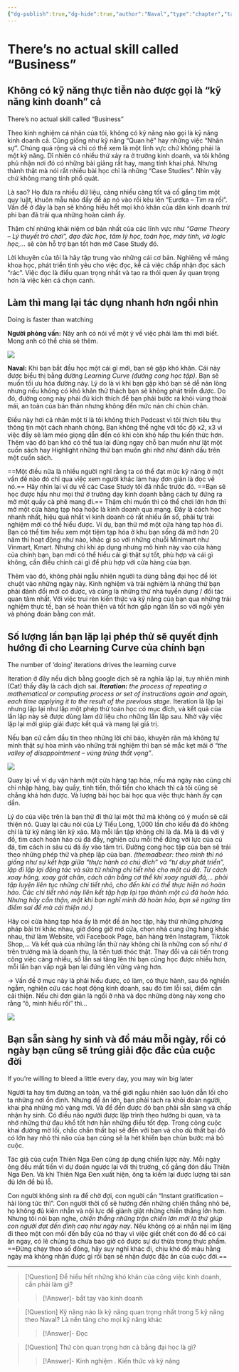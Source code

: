 ```yaml
---
{"dg-publish":true,"dg-hide":true,"author":"Naval","type":"chapter","tags":["rich","Naval"],"title":"18. Không có kỹ năng thực tiễn nào được gọi là “kỹ năng kinh doanh” cả","permalink":"/2-reading/books-mad-bear/lam-giau-khong-can-may-man-naval/18-khong-co-ky-nang-thuc-tien-nao-duoc-goi-la-ky-nang-kinh-doanh-ca/","hide":true,"dgPassFrontmatter":true}
---
```


# There’s no actual skill called “Business”

## Không có kỹ năng thực tiễn nào được gọi là “kỹ năng kinh doanh” cả
There’s no actual skill called “Business”  

Theo kinh nghiệm cá nhân của tôi, không có kỹ năng nào gọi là kỹ năng kinh doanh cả. Cũng giống như kỹ năng “Quan hệ” hay những việc “Nhân sự”. Chúng quá rộng và chỉ có thể xem là một lĩnh vực chứ không phải là một kỹ năng. Dĩ nhiên có nhiều thứ xảy ra ở trường kinh doanh, và tôi không phủ nhận nơi đó có những bài giảng rất hay, mang tính khai phá. Nhưng thành thật mà nói rất nhiều bài học chỉ là những “Case Studies”. Nhìn vậy chứ không mang tính phổ quát.

Là sao? Họ đưa ra nhiều dữ liệu, càng nhiều càng tốt và cố gắng tìm một quy luật, khuôn mẫu nào đấy để áp nó vào rồi kêu lên “Eurơka – Tìm ra rồi”. Vấn đề ở đây là bạn sẽ không hiểu hết mọi khó khăn của dân kinh doanh trừ phi bạn đã trải qua những hoàn cảnh ấy.

Thậm chí những khái niệm cơ bản nhất của các lĩnh vực như *“Game Theory – Lý thuyết trò chơi”, đạo đức học, tâm lý học, toán học, máy tính, và logic học,…* sẽ còn hỗ trợ bạn tốt hơn mớ Case Study đó.

Lời khuyên của tôi là hãy tập trung vào những cái cơ bản. Nghiêng về mảng khoa học, phát triển tình yêu cho việc đọc, kể cả việc chấp nhận đọc sách “rác”. Việc đọc là điều quan trọng nhất và tạo ra thói quen ấy quan trọng hơn là việc kén cá chọn canh.

## Làm thì mang lại tác dụng nhanh hơn ngồi nhìn
Doing is faster than watching

**Người phỏng vấn:** Nãy anh có nói về một ý về việc phải làm thì mới biết. Mong anh có thể chia sẻ thêm.

![](https://i.imgur.com/JFI7lED.png)

**Naval:** Khi bạn bắt đầu học một cái gì mới, bạn sẽ gặp khó khăn. Cái này được biểu thị bằng đường *Learning Curve (đường cong học tập)*. Bạn sẽ muốn tối ưu hóa đường này. Lý do là vì khi bạn gặp khó bạn sẽ dễ nản lòng nhưng nếu không có khó khăn thử thách bạn sẽ không phát triển được. Do đó, đường cong này phải đủ kích thích để bạn phải bước ra khỏi vùng thoải mái, an toàn của bản thân nhưng không đến mức nản chí chùn chân.

Điều này hơi cá nhân một tí là tôi không thích Podcast vì tôi thích tiêu thụ thông tin một cách nhanh chóng. Bạn không thể nghe với tốc độ x2, x3 vì việc đấy sẽ làm méo giọng dẫn đến có khi còn khó hấp thu kiến thức hơn. Thêm vào đó bạn khó có thể tua lại đúng ngay chỗ bạn muốn như lật một cuốn sách hay Highlight những thứ bạn muốn ghi nhớ như đánh dấu trên một cuốn sách.

==Một điều nữa là nhiều người nghĩ rằng ta có thể đạt mức kỹ năng ở một vấn đề nào đó chỉ qua việc xem người khác làm hay đơn giản là đọc về nó.== Hãy nhìn lại ví dụ về các Case Study tôi đã nhắc trước đó. ==Bạn sẽ học được hầu như mọi thứ ở trường dạy kinh doanh bằng cách tự đứng ra mở một quầy cà phê mang đi.== Thậm chí muốn thì có thể chơi lớn hơn thì mở một cửa hàng tạp hóa hoặc là kinh doanh qua mạng. Đây là cách học nhanh nhất, hiệu quả nhất vì kinh doanh có rất nhiều ẩn số, phải tự trải nghiệm mới có thể hiểu được. Ví dụ, bạn thử mở một cửa hàng tạp hóa đi. Bạn có thể tìm hiểu xem một tiệm tạp hóa ở khu bạn sống đã mở hơn 20 năm thì hoạt động như nào, khác gì so với những chuỗi Minimart như Vinmart, Kmart. Nhưng chỉ khi áp dụng nhưng mô hình này vào cửa hàng của chính bạn, bạn mới có thể hiểu cái gì thật sự tốt, phù hợp và cái gì không, cần điều chỉnh cái gì để phù hợp với cửa hàng của bạn. <!--SR:!2023-08-28,3,250!2023-08-29,3,250-->

Thêm vào đó, không phải ngẫu nhiên người ta dùng bằng đại học để lót chuột vào những ngày này. Kinh nghiệm và trải nghiệm là những thứ bạn phải đánh đổi mới có được, và cũng là những thứ nhà tuyển dụng / đối tác quan tâm nhất. Với việc trui rèn kiến thức và kỹ năng của bạn qua những trải nghiệm thực tế, bạn sẽ hoàn thiện và tốt hơn gấp ngàn lần so với ngồi yên và phỏng đoán bằng con mắt.

## Số lượng lần bạn lặp lại phép thử sẽ quyết định hướng đi cho Learning Curve của chính bạn
The number of ‘doing’ iterations drives the learning curve  

Iteration ở đây nếu dịch bằng google dịch sẽ ra nghĩa lặp lại, tuy nhiên mình (Cat) thấy đây là cách dịch sai. ***Iteration:** the process of repeating a mathematical or computing process or set of instructions again and again, each time applying it to the result of the previous stage*. Iteration là lặp lại nhưng lặp lại như lặp một phép thử toán học có mục đích, và kết quả của lần lặp này sẽ được dùng làm dữ liệu cho những lần lặp sau. Nhờ vậy việc lặp lại mới giúp giải được kết quả và mang lại giá trị.

Nếu bạn cứ cắm đầu tin theo những lời chỉ bảo, khuyên răn mà không tự mình thật sự hòa mình vào những trải nghiệm thì bạn sẽ mắc kẹt mãi ở *“the valley of disappointment – vùng trũng thất vọng”*. 

![](https://i.imgur.com/2oYU9ED.png)

Quay lại về ví dụ vận hành một cửa hàng tạp hóa, nếu mà ngày nào cũng chỉ chỉ nhập hàng, bày quầy, tính tiền, thối tiền cho khách thì cả tôi cũng sẽ chẳng khá hơn được. Và lượng bài học bài học qua việc thực hành ấy cạn dần.

Lý do của việc trên là bạn thử đi thử lại một thứ mà không có ý muốn sẽ cải thiện nó. Quay lại câu nói của Lý Tiểu Long, 1,000 lần cho kiểu đá đó không chỉ là từ kỹ năng lên kỹ xảo. Mà mỗi lần tập không chỉ là đá. Mà là đá với ý đồ, tìm cách hoàn hảo cú đá đấy, nghiên cứu mỗi thế đứng với lực của cú đá, tìm cách in sâu cú đá ấy vào tâm trí. Đường cong học tập của bạn sẽ trải theo những phép thử và phép lặp của bạn. *(themadbear: theo mình thì nó giống như sự kết hợp giữa “thực hành có chủ đích” và “tư duy phát triển”, lặp đi lặp lại động tác và sữa từ những chi tiết nhỏ cho một cú đá. Từ cách xoay hông, xoay gót chân, cách cân bằng cơ thể khi xoay người đá,… phải tập luyện liên tục những chi tiết nhỏ, cho đến khi có thể thực hiện nó hoàn hảo. Các chi tiết nhỏ này liên kết tập hợp lại tạo thành một cú đá hoàn hảo. Nhưng hãy cẩn thận, một khi bạn nghĩ mình đã hoàn hảo, bạn sẽ ngừng tìm điểm sai để mà cải thiện nó.)*

Hãy coi cửa hàng tạp hóa ấy là một đề án học tập, hãy thử những phương pháp bài trí khác nhau, giờ đóng giờ mở cửa, chọn nhà cung ứng hàng khác nhau, thử làm Website, với Facebook Page, bán hàng trên Instagram, Tiktok Shop,… Và kết quả của những lần thử này không chỉ là những con số như ở trên trường mà là doanh thu, là tiền tươi thóc thật. Thay đổi và cải tiến trong công việc càng nhiều, số lần sai tăng lên thì bạn cũng học được nhiều hơn, mỗi lần bạn vấp ngã bạn lại đứng lên vững vàng hơn.

→ Vấn đề ở mục này là phải hiểu được, có làm, có thực hành, sau đó nghiền ngẫm, nghiên cứu các hoạt động kinh doanh, sau đó tìm lỗi sai, điểm cần cải thiện. Nếu chỉ đơn giản là ngồi ở nhà và đọc những dòng này xong cho rằng “ô, mình hiểu rồi” thì…

![](https://i.imgur.com/McD714J.gif)


## Bạn sẵn sàng hy sinh và đổ máu mỗi ngày, rồi có ngày bạn cũng sẽ trúng giải độc đắc của cuộc đời
If you’re willing to bleed a little every day, you may win big later  

Người ta hay tìm đường an toàn, và thế giới ngẫu nhiên sao luôn dẫn lối cho ta những nơi ổn định. Nhưng để ăn lớn, bạn phải tách ra khỏi đoàn người, khai phá những mỏ vàng mới. Và để đến được đó bạn phải sẵn sàng và chấp nhận hy sinh. Có điều não người được lập trình theo hướng bi quan, và ta nhớ những thứ đau khổ tốt hơn hẳn những điều tốt đẹp. Trong công cuộc khai đường mở lối, chắc chắn thất bại sẽ đến với bạn và cho dù thất bại đó có lớn hay nhỏ thì não của bạn cũng sẽ la hét khiến bạn chùn bước mà bỏ cuộc.

Tác giả của cuốn Thiên Nga Đen cũng áp dụng chiến lược này. Mỗi ngày ông đều mất tiền vì dự đoán ngược lại với thị trường, cố gắng đón đầu Thiên Nga Đen. Và khi Thiên Nga Đen xuất hiện, ông ta kiếm lại được lượng tài sản đủ lớn để bù lỗ.

Con người không sinh ra để chờ đợi, con người cần “Instant gratification – hài lòng tức thì”. Con người thời cổ sẽ hướng đến những chiến thắng nhỏ bé, họ không đủ kiên nhẫn và nội lực để giành giật những chiến thắng lớn hơn. Nhưng tôi nói bạn nghe, *chiến thắng những trận chiến lớn mới là thứ giúp con người đạt đến đỉnh cao như ngày nay*. Nếu không có ai nhẫn nại im lặng đi theo một con mồi đến bầy của nó thay vì việc giết chết con đó để có cái ăn ngay, có lẽ chúng ta chưa bao giờ có được sự dư thừa trong thực phẩm. ==Đừng chạy theo số đông, hãy suy nghĩ khác đi, chịu khó đổ máu hằng ngày mà không nhận được gì rồi bạn sẽ nhận được đặc ân của cuộc đời.== <!--SR:!2023-08-28,3,250-->


---

> [!Question] Để hiểu hết những khó khăn của công việc kinh doanh, cần phải làm gì?
>> [!Answer]-
>> bắt tay vào kinh doanh <!--SR:!2023-08-28,3,250-->

> [!Question] Kỹ năng nào là kỹ năng quan trọng nhất trong 5 kỹ năng theo Naval? Là nền tảng cho mọi kỹ năng khác
>> [!Answer]-
>> Đọc <!--SR:!2023-08-28,3,250-->

> [!Question] Thứ còn quan trọng hơn cả bằng đại học là gì?
>> [!Answer]-
>> Kinh nghiệm
>> .
>> Kiến thức và kỹ năng <!--SR:!2023-08-28,3,250-->


